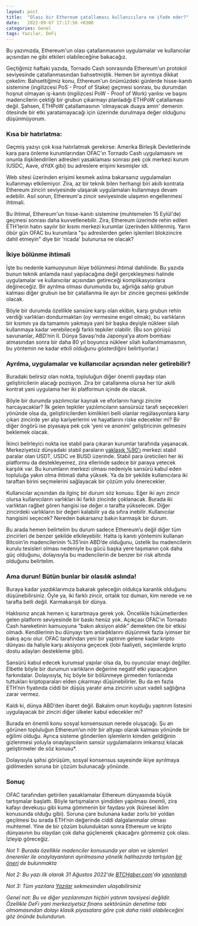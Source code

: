```yaml
---
layout: post
title:  "Olası bir Ethereum çatallaması kullanıcılara ne ifade eder?"
date:   2022-09-07 17:17:56 +0300
categories: Genel
tags: Yazılar, DeFi
---
```


Bu yazımızda, Ethereum'un olası çatallanmasının uygulamalar ve kullanıcılar açısından ne gibi etkileri olabileceğine bakacağız.  

Geçtiğimiz haftaki yazıda, Tornado Cash sonrasında Ethereum'un protokol seviyesinde çatallanmasından bahsetmiştik. Hemen bir ayrıntıya dikkat çekelim: Bahsettiğimiz konu, Ethereum'un önümüzdeki günlerde hisse-kanıtı sistemine (ingilizcesi PoS - Proof of Stake) geçmesi sonrası, bu durumdan hoşnut olmayan iş-kanıtı (ingilizcesi PoW - Proof of Work) yanlısı ve başını madencilerin çektiği bir grubun çıkarmayı planladığı ETHPoW çatallaması değil. Şahsen, ETHPoW çatallamasının 'olmayacak duaya amin' demenin ötesinde bir etki yaratamayacağı için üzerinde durulmaya değer olduğunu düşünmüyorum. 

### Kısa bir hatırlatma: 

Geçmiş yazıyı çok kısa hatırlatmak gerekirse: Amerika Birleşik Devletlerinde kara para önleme kurumlarından OFAC'ın Tornado Cash uygulamasını ve onunla ilişkilendirilen adresleri yasaklaması sonrası pek çok merkezi kurum (USDC, Aave, dYdX gibi) bu adreslere erişimi kesmişler idi. 

Web sitesi üzerinden erişimi kesmek aslına bakarsanız uygulamaları kullanmayı etkilemiyor. Zira, az bir teknik bilen herhangi biri akıllı kontrata Ethereum zinciri seviyesinde ulaşarak uygulamaları kullanmaya devam edebilir. Asıl sorun, Ethereum'a zincir seviyesinde ulaşımın engellenmesi ihtimali. 

Bu ihtimal, Ethereum'un hisse-kanıtı sistemine (muhtemelen 15 Eylül'de) geçmesi sonrası daha kuvvetlenebilir. Zira, Ethereum üzerinde rehin edilen ETH'lerin hatırı sayılır bir kısmı merkezi kurumlar üzerinden kilitlenmiş. Yarın öbür gün OFAC bu kurumlara "şu adreslerden gelen işlemleri blokzincire dahil etmeyin" diye bir 'ricada' bulunursa ne olacak? 

### İkiye bölünme ihtimali

İşte bu nedenle kamuoyunun ikiye bölünmesi ihtimal dahilinde. Bu yazıda bunun teknik anlamda nasıl yapılacağına değil gerçekleşmesi halinde uygulamalar ve kullanıcılar açısından getireceği komplikasyonlara değineceğiz. Bir ayrılma olması durumunda bu, ağırlığa sahip grubun kalması diğer grubun ise bir çatallanma ile ayrı bir zincire geçmesi şeklinde olacak.

Böyle bir durumda özellikle sansüre karşı olan ekibin, karşı grubun rehin verdiği varlıkları dondurmaktan (oy vermesine engel olmak), bu varlıkların bir kısmını ya da tamamını yakmaya yani bir başka deyişle nükleer silah kullanmaya kadar verebileceği farklı tepkiler olabilir. (Bu son görüşü savunanlar, ABD’nin II. Dünya Savaşı’nda Japonya’ya atom bombası atmasından sonra bir daha 80 yıl boyunca nükleer silah kullanılmamasının, bu yöntemin ne kadar etkili olduğunu gösterdiğini belirtiyorlar.)

### Ayrılma, uygulamalar ve kullanıcılar açısından neler getirebilir?

Buradaki belirsiz olan nokta, topluluğun diğer önemli paydaşı olan geliştiricilerin alacağı pozisyon. Zira bir çatallanma olursa her tür akıllı kontrat yani uygulama her iki platformun içinde de olacak. 

Böyle bir durumda yazılımcılar kaynak ve eforlarını hangi zincire harcayacaklar? İlk gelen tepkiler yazılımcıların sansürsüz tarafı seçecekleri yönünde olsa da, geliştiricilerden kimlikleri belli olanlar regülasyonlara karşı çıkan zincirde yer alıp kariyerlerini ve hayatlarını riske edecekler mi? Bir diğer öngörü ise piyasaya pek çok ‘yeni ve anonim’ geliştiricinin gelmesini beklemek olacak. 

İkinci belirleyici nokta ise stabil para çıkaran kurumlar tarafında yaşanacak. Merkeziyetsiz dünyadaki stabil paraların [yaklaşık %90'ı](https://www.theblock.co/data/decentralized-finance/stablecoins) merkezi stabil paralar olan USDT, USDC ve BUSD üzerinde. Stabil para üreticileri her iki platformu da destekleyemez, zira ellerinde sadece bir paraya yetecek karşılık var. Bu kurumların merkezi olması nedeniyle sansürü kabul eden topluluğa yakın olma ihtimali daha yüksek. Ya da bir şekilde kullanıcılara iki taraftan birini seçmelerini sağlayacak bir çözüm yolu önerecekler. 

Kullanıcılar açısından da ilginç bir durum söz konusu. Eğer iki ayrı zincir olursa kullanıcıların varlıkları iki farklı zincirde çoklanacak. Burada iki varlıktan rağbet gören hangisi ise değer o tarafta yükselecek. Diğer zincirdeki varlıkların bir değeri kalabilir ya da sıfıra inebilir. Kullanıcılar hangisini seçecek? Nereden bakarsanız bakın karmaşık bir durum. 

Bu arada hemen belirtelim bu durum sadece Ethereum’u değil diğer tüm zincirleri de benzer şekilde etkileyebilir. Hatta iş kanıtı yöntemini kullanan Bitcoin’in madencilerinin %35’inin ABD’de olduğunu, üstelik bu madencilerin kurulu tesisleri olması nedeniyle bu gücü başka yere taşımanın çok daha güç olduğunu, dolayısıyla bu madencilerin de benzer bir risk altında olduğunu belirtelim. 

### Ama durun! Bütün bunlar bir olasılık aslında!
Buraya kadar yazdıklarımıza bakarak geleceğin oldukça karanlık olduğunu düşünebilirsiniz. Öyle ya, iki farklı zincir, ortalık toz duman, kim nerede ve ne tarafta belli değil. Karmakarışık bir dünya. 

Haklısınız ancak hemen iç karartmaya gerek yok. Öncelikle hükümetlerden gelen platform seviyesinde bir baskı henüz yok. Açıkçası OFAC’ın Tornado Cash hareketinin kamuoyuna “bakın aksiyon aldık” demekten öte bir etkisi olmadı. Kendilerinin bu dünyayı tam anladıklarını düşünmek fazla iyimser bir bakış açısı olur. OFAC tarafından yeni bir yaptırım gelene kadar kripto dünyası da haliyle karşı aksiyona geçecek (lobi faaliyeti, seçimlerde kripto dostu adayları destekleme gibi). 

Sansürü kabul edecek kurumsal yapılar olsa da, bu oyuncular enayi değiller. Elbette böyle bir durumun varlıkların değerine negatif etki yapacağının farkındalar. Dolayısıyla, hiç böyle bir bölünmeye girmeden fonlarında tuttukları kriptoparaları elden çıkarmayı düşünebilirler. Bu da en fazla ETH’nin fiyatında ciddi bir düşüş yaratır ama zincirin uzun vadeli sağlığına zarar vermez. 

Kaldı ki, dünya ABD’den ibaret değil. Bakalım onun koyduğu yaptırım listesini uygulayacak bir zinciri diğer ülkeler kabul edecekler mi?

Burada en önemli konu sosyal konsensusun nerede oluşacağı. Şu an görünen topluluğun Ethereum’un nötr bir altyapı olarak kalması yönünde bir eğilimi olduğu. Ayrıca sisteme gönderilen işlemlerin kimden geldiğinin gizlenmesi yoluyla onaylayıcıların sansür uygulamalarını imkansız kılacak geliştirmeler de söz konusu*. 

Dolayısıyla şahsi görüşüm, sosyal konsensus sayesinde ikiye ayrılmaya gidilmeden soruna bir çözüm bulunacağı yönünde. 

### Sonuç 
OFAC tarafından getirilen yasaklamalar Ethereum dünyasında büyük tartışmalar başlattı. Böyle tartışmaların şimdiden yapılması önemli, zira kafayı devekuşu gibi kuma gömmenin bir faydası yok (küresel iklim konusunda olduğu gibi). Soruna çare bulunana kadar zorlu bir yoldan geçilmesi bu sırada ETH’nin değerinde ciddi dalgalanmalar olması muhtemel. Yine de bir çözüm bulunduktan sonra Ethereum ve kripto dünyasının bu olaydan çok daha güçlenerek çıkacağını görmemiz çok olası. İzleyip göreceğiz. 

*Not 1: Burada özellikle madenciler konusunda yer alan ve işlemleri önerenler ile onaylayanların ayrılmasına yönelik halihazırda tartışılan [bir öneri](https://ethresear.ch/t/proposer-block-builder-separation-friendly-fee-market-designs/9725) de bulunmakta*

*Not 2: Bu yazı ilk olarak 31 Ağustos 2022'de [BTCHaber.com](https://www.btchaber.com/)'da [yayınlandı](https://www.btchaber.com/ethereum-sansure-nasil-yanit-verecek/)*

*Not 3: Tüm yazılara [Yazılar](/articles/) sekmesinden ulaşabilirsiniz*

*Genel not: Bu ve diğer yazılarımızın hiçbiri yatırım tavsiyesi değildir. Özellikle DeFi yani merkeziyetsiz finans sektörünün denetime tabi olmamasından dolayı klasik piyasalara göre çok daha riskli olabileceğini göz önünde bulundurun.*
